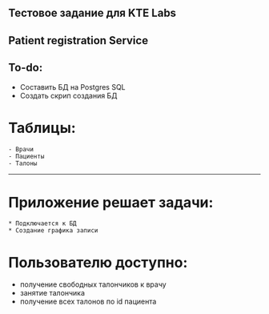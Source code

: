 ## Тестовое задание для KTE Labs

## Patient registration Service

## To-do:

* Составить БД на Postgres SQL
* Создать скрип создания БД
# Таблицы:
    - Врачи
    - Пациенты
    - Талоны

***
# Приложение решает задачи:
    * Подключается к БД
    * Создание графика записи

# Пользователю доступно:
* получение свободных талончиков к врачу
* занятие талончика
* получение всех талонов по id пациента